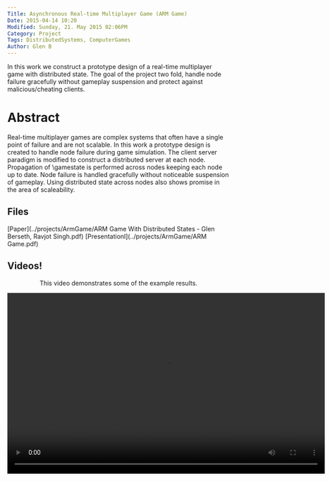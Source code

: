 ```yaml
---
Title: Asynchronous Real-time Multiplayer Game (ARM Game)
Date: 2015-04-14 10:20
Modified: Sunday, 21. May 2015 02:06PM 
Category: Project
Tags: DistributedSystems, ComputerGames
Author: Glen B
---
```


							

In this work we construct a prototype design of a real-time multiplayer game with distributed state. The goal of the project two fold, handle node failure gracefully without gameplay suspension and protect against malicious/cheating clients.

# Abstract

Real-time multiplayer games are complex systems that often have a single point of failure and are not scalable. In this work a prototype design is created to handle node failure during game simulation. The client server paradigm is modified to construct a distributed server at each node. Propagation of \gamestate is performed across nodes keeping each node up to date. Node failure is handled gracefully without noticeable suspension of gameplay.	Using distributed state across nodes also shows promise in the area of scaleability.

## Files

[Paper](../projects/ArmGame/ARM Game With Distributed States - Glen Berseth, Ravjot      Singh.pdf)
[Presentationl](../projects/ArmGame/ARM Game.pdf)


## Videos!

<article style="text-align:center">
							<p>
								This video demonstrates some of the example results.
							</p>
							<video width="720" height="410" controls>
							  <source type="video/mp4" src="../projects/ArmGame/game-video.mp4"></source>
							  <source type="video/webm" src="../projects/ArmGame/game-video.webm"></source>
							  							
							  Your browser does not support the encoded video.
							</video>
						</article>


